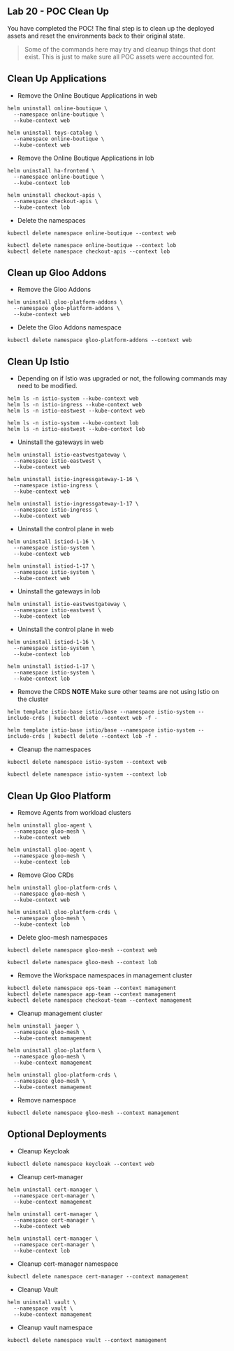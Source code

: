 ## Lab 20 - POC Clean Up <a name="lab-20---poc-clean-up-"></a>


You have completed the POC! The final step is to clean up the deployed assets and reset the environments back to their original state.

> Some of the commands here may try and cleanup things that dont exist. This is just to make sure all POC assets were accounted for. 


## Clean Up Applications

* Remove the Online Boutique Applications in web
```shell
helm uninstall online-boutique \
  --namespace online-boutique \
  --kube-context web

helm uninstall toys-catalog \
  --namespace online-boutique \
  --kube-context web
```

* Remove the Online Boutique Applications in lob
```shell
helm uninstall ha-frontend \
  --namespace online-boutique \
  --kube-context lob

helm uninstall checkout-apis \
  --namespace checkout-apis \
  --kube-context lob
```

* Delete the namespaces
```shell
kubectl delete namespace online-boutique --context web

kubectl delete namespace online-boutique --context lob
kubectl delete namespace checkout-apis --context lob
```

## Clean up Gloo Addons

* Remove the Gloo Addons
```shell
helm uninstall gloo-platform-addons \
  --namespace gloo-platform-addons \
  --kube-context web
```

* Delete the Gloo Addons namespace
```
kubectl delete namespace gloo-platform-addons --context web
```

## Clean Up Istio

* Depending on if Istio was upgraded or not, the following commands may need to be modified.
```shell
helm ls -n istio-system --kube-context web
helm ls -n istio-ingress --kube-context web
helm ls -n istio-eastwest --kube-context web

helm ls -n istio-system --kube-context lob
helm ls -n istio-eastwest --kube-context lob
```

* Uninstall the gateways in web
```shell
helm uninstall istio-eastwestgateway \
  --namespace istio-eastwest \
  --kube-context web

helm uninstall istio-ingressgateway-1-16 \
  --namespace istio-ingress \
  --kube-context web

helm uninstall istio-ingressgateway-1-17 \
  --namespace istio-ingress \
  --kube-context web
```

* Uninstall the control plane in web
```shell
helm uninstall istiod-1-16 \
  --namespace istio-system \
  --kube-context web

helm uninstall istiod-1-17 \
  --namespace istio-system \
  --kube-context web
```

* Uninstall the gateways in lob
```shell
helm uninstall istio-eastwestgateway \
  --namespace istio-eastwest \
  --kube-context lob
```

* Uninstall the control plane in web
```shell
helm uninstall istiod-1-16 \
  --namespace istio-system \
  --kube-context lob

helm uninstall istiod-1-17 \
  --namespace istio-system \
  --kube-context lob
```

* Remove the CRDS **NOTE** Make sure other teams are not using Istio on the cluster
```shell
helm template istio-base istio/base --namespace istio-system --include-crds | kubectl delete --context web -f -

helm template istio-base istio/base --namespace istio-system --include-crds | kubectl delete --context lob -f -
```

* Cleanup the namespaces
```shell
kubectl delete namespace istio-system --context web

kubectl delete namespace istio-system --context lob
```

## Clean Up Gloo Platform

* Remove Agents from workload clusters
```shell
helm uninstall gloo-agent \
  --namespace gloo-mesh \
  --kube-context web

helm uninstall gloo-agent \
  --namespace gloo-mesh \
  --kube-context lob
```

* Remove Gloo CRDs
```shell
helm uninstall gloo-platform-crds \
  --namespace gloo-mesh \
  --kube-context web

helm uninstall gloo-platform-crds \
  --namespace gloo-mesh \
  --kube-context lob
```

* Delete gloo-mesh namespaces
```shell
kubectl delete namespace gloo-mesh --context web

kubectl delete namespace gloo-mesh --context lob
```

* Remove the Workspace namespaces in management cluster
```shell
kubectl delete namespace ops-team --context mamagement
kubectl delete namespace app-team --context mamagement
kubectl delete namespace checkout-team --context mamagement
```

* Cleanup management cluster
```shell
helm uninstall jaeger \
  --namespace gloo-mesh \
  --kube-context mamagement

helm uninstall gloo-platform \
  --namespace gloo-mesh \
  --kube-context mamagement

helm uninstall gloo-platform-crds \
  --namespace gloo-mesh \
  --kube-context mamagement
```

* Remove namespace
```shell
kubectl delete namespace gloo-mesh --context mamagement
```

## Optional Deployments

* Cleanup Keycloak
```shell
kubectl delete namespace keycloak --context web
```

* Cleanup cert-manager
```shell
helm uninstall cert-manager \
  --namespace cert-manager \
  --kube-context mamagement

helm uninstall cert-manager \
  --namespace cert-manager \
  --kube-context web

helm uninstall cert-manager \
  --namespace cert-manager \
  --kube-context lob
```

* Cleanup cert-manager namespace
```shell
kubectl delete namespace cert-manager --context mamagement
```

* Cleanup Vault
```shell
helm uninstall vault \
  --namespace vault \
  --kube-context mamagement
```

* Cleanup vault namespace
```shell
kubectl delete namespace vault --context mamagement
```
